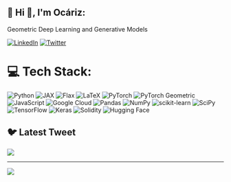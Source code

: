 ## 💫 Hi 👋, I'm Ocáriz:
Geometric Deep Learning and Generative Models


[![LinkedIn](https://img.shields.io/badge/LinkedIn-%230077B5.svg?logo=linkedin&logoColor=white)](https://linkedin.com/in/ocariz) [![Twitter](https://img.shields.io/badge/Twitter-%231DA1F2.svg?logo=Twitter&logoColor=white)](https://twitter.com/ocariz_h) 

# 💻 Tech Stack:
![Python](https://img.shields.io/badge/python-3670A0?style=for-the-badge&logo=python&logoColor=ffdd54) ![JAX](https://img.shields.io/badge/JAX-3A3A3A?style=for-the-badge&logo=jax&logoColor=8BC34A) ![Flax](https://img.shields.io/badge/Flax-4E4E4E?style=for-the-badge&logo=flax&logoColor=5ED3F3) ![LaTeX](https://img.shields.io/badge/latex-%23008080.svg?style=for-the-badge&logo=latex&logoColor=white) ![PyTorch](https://img.shields.io/badge/PyTorch-%23EE4C2C.svg?style=for-the-badge&logo=PyTorch&logoColor=white) ![PyTorch Geometric](https://img.shields.io/badge/PyTorch%20Geometric-EE4C2C?style=for-the-badge&logo=pytorch&logoColor=white)
 ![JavaScript](https://img.shields.io/badge/javascript-%23323330.svg?style=for-the-badge&logo=javascript&logoColor=%23F7DF1E) ![Google Cloud](https://img.shields.io/badge/Google%20Cloud-%234285F4.svg?style=for-the-badge&logo=google-cloud&logoColor=white) ![Pandas](https://img.shields.io/badge/pandas-%23150458.svg?style=for-the-badge&logo=pandas&logoColor=white) ![NumPy](https://img.shields.io/badge/numpy-%23013243.svg?style=for-the-badge&logo=numpy&logoColor=white) ![scikit-learn](https://img.shields.io/badge/scikit--learn-%23F7931E.svg?style=for-the-badge&logo=scikit-learn&logoColor=white) ![SciPy](https://img.shields.io/badge/SciPy-%230C55A5.svg?style=for-the-badge&logo=scipy&logoColor=%white) ![TensorFlow](https://img.shields.io/badge/TensorFlow-%23FF6F00.svg?style=for-the-badge&logo=TensorFlow&logoColor=white) ![Keras](https://img.shields.io/badge/Keras-%23D00000.svg?style=for-the-badge&logo=Keras&logoColor=white) ![Solidity](https://img.shields.io/badge/Solidity-%23363636.svg?style=for-the-badge&logo=solidity&logoColor=white) ![Hugging Face](https://img.shields.io/badge/Hugging%20Face-41BDF5?style=for-the-badge&logo=huggingface&logoColor=white)


## 🐦 Latest Tweet
[![](https://gtce.itsvg.in/api?username=ocariz_h)](https://twitter.com/ocariz__)

---
[![](https://visitcount.itsvg.in/api?id=haitzsaezdeocariz&icon=0&color=0)](https://visitcount.itsvg.in)

<!-- Proudly created with GPRM ( https://gprm.itsvg.in ) -->
